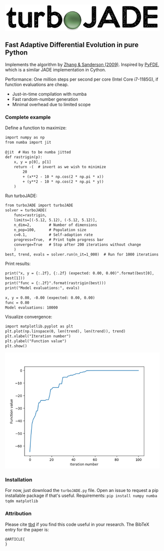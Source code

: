 ![Logo](https://github.com/hippke/turboJADE/blob/main/logo.png?raw=true)
## Fast Adaptive Differential Evolution in pure Python
Implements the algorithm by [Zhang & Sanderson (2009)](https://ieeexplore.ieee.org/document/5208221). Inspired by [PyFDE](https://pythonhosted.org/PyFDE/), which is a similar JADE implementation in Cython.

Performance: One million steps per second per core (Intel Core i7-1185G), if function evaluations are cheap.
- Just-in-time compilation with numba
- Fast random-number generation
- Minimal overhead due to limited scope


### Complete example
Define a function to maximize:
```
import numpy as np
from numba import jit

@jit  # Has to be numba jitted
def rastrigin(p):
    x, y = p[0], p[1]
    return -(  # invert as we wish to minimize
        20
        + (x**2 - 10 * np.cos(2 * np.pi * x))
        + (y**2 - 10 * np.cos(2 * np.pi * y))
    )
```
Run turboJADE:
```
from turboJADE import turboJADE
solver = turboJADE(
    func=rastrigin,
    limits=[(-5.12, 5.12), (-5.12, 5.12)],
    n_dim=2,        # Number of dimensions
    n_pop=100,      # Population size
    c=0.1,          # Self-adaption rate
    progress=True,  # Print tqdm progress bar
    converge=True   # Stop after 200 iterations without change
    )
best, trend, evals = solver.run(n_it=1_000)  # Run for 1000 iterations
```
Print results:
```
print("x, y = {:.2f}, {:.2f} (expected: 0.00, 0.00)".format(best[0], best[1]))
print("func = {:.2f}".format(rastrigin(best)))
print("Model evaluations:", evals)

x, y = 0.00, -0.00 (expected: 0.00, 0.00)
func = 0.00
Model evaluations: 10000
```
Visualize convergence:
```
import matplotlib.pyplot as plt
plt.plot(np.linspace(0, len(trend), len(trend)), trend)
plt.xlabel("Iteration number")
plt.ylabel("Function value")
plt.show()
```
![convergence](https://github.com/hippke/turboJADE/blob/main/converge.png?raw=true)


### Installation
For now, just download the ``turboJADE.py`` file. Open an issue to request a pip installable package if that's useful.
Requirements: ``pip install numpy numba tqdm matplotlib``

### Attribution
Please cite [tbd](http) if you find this code useful in your research. The BibTeX entry for the paper is:

```
@ARTICLE{
}
```

